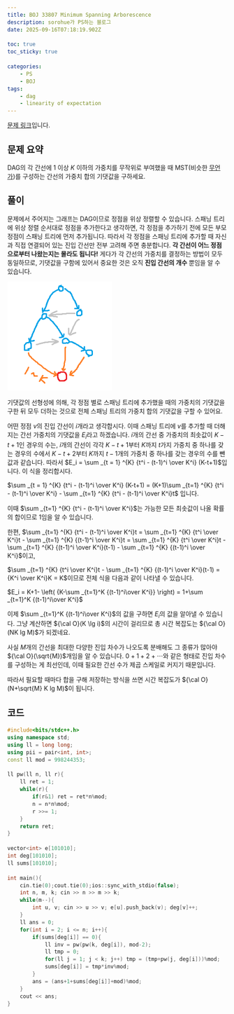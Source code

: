 ```yaml
---
title: BOJ 33807 Minimum Spanning Arborescence
description: sorohue가 PS하는 블로그
date: 2025-09-16T07:18:19.902Z

toc: true
toc_sticky: true

categories:
    - PS
    - BOJ
tags:
    - dag
    - linearity of expectation
---
```


[문제 링크](https://boj.kr/33807)입니다.

## 문제 요약

DAG의 각 간선에 $1$ 이상 $K$ 이하의 가중치를 무작위로 부여했을 때 MST(비슷한 [무언가](https://en.wikipedia.org/wiki/Arborescence_(graph_theory)))를  구성하는 간선의 가중치 합의 기댓값을 구하세요. 

## 풀이

문제에서 주어지는 그래프는 DAG이므로 정점을 위상 정렬할 수 있습니다. 스패닝 트리에 위상 정렬 순서대로 정점을 추가한다고 생각하면, 각 정점을 추가하기 전에 모든 부모 정점이 스패닝 트리에 먼저 추가됩니다. 따라서 각 정점을 스패닝 트리에 추가할 때 자신과 직접 연결되어 있는 진입 간선만 전부 고려해 주면 충분합니다. **각 간선이 어느 정점으로부터 나왔는지는 몰라도 됩니다!** 게다가 각 간선의 가중치를 결정하는 방법이 모두 동일하므로, 기댓값을 구함에 있어서 중요한 것은 오직 **진입 간선의 개수** 뿐임을 알 수 있습니다.

![Only the indegree is important!](/assets/img/2025-09-16-boj-33807/dag.png)

기댓값의 선형성에 의해, 각 정점 별로 스패닝 트리에 추가했을 때의 가중치의 기댓값을 구한 뒤 모두 더하는 것으로 전체 스패닝 트리의 가중치 합의 기댓값을 구할 수 있어요.

어떤 정점 $v$의 진입 간선이 $i$개라고 생각합시다. 이때 스패닝 트리에 $v$를 추가할 때 더해지는 간선 가중치의 기댓값을 $E_i$라고 하겠습니다. $i$개의 간선 중 가중치의 최솟값이 $K-t+1$인 경우의 수는, $i$개의 간선이 각각 $K-t+1$부터 $K$까지 $t$가지 가중치 중 하나를 갖는 경우의 수에서 $K-t+2$부터 $K$까지 $t-1$개의 가중치 중 하나를 갖는 경우의 수를 뺀 값과 같습니다. 따라서 $E_i = \sum _{t = 1} ^{K} {t^i - (t-1)^i \over K^i} (K-t+1)$입니다. 이 식을 정리합시다.

$\sum _{t = 1} ^{K} {t^i - (t-1)^i \over K^i} (K-t+1) = (K+1)\sum _{t=1} ^{K} {t^i - (t-1)^i \over K^i} - \sum _{t=1} ^{K} {t^i - (t-1)^i \over K^i}t$ 입니다.

이때 $\sum _{t=1} ^{K} {t^i - (t-1)^i \over K^i}$는 가능한 모든 최솟값이 나올 확률의 합이므로 $1$임을 알 수 있습니다.

한편, $\sum _{t=1} ^{K} {t^i - (t-1)^i \over K^i}t = \sum _{t=1} ^{K} {t^i  \over K^i}t - \sum _{t=1} ^{K} {(t-1)^i  \over K^i}t = \sum _{t=1} ^{K} {t^i  \over K^i}t - \sum _{t=1} ^{K} {(t-1)^i  \over K^i}(t-1) - \sum _{t=1} ^{K} {(t-1)^i  \over K^i}$이고,

$\sum _{t=1} ^{K} {t^i  \over K^i}t - \sum _{t=1} ^{K} {(t-1)^i  \over K^i}(t-1) = {K^i \over K^i}K = K$이므로 전체 식을 다음과 같이 나타낼 수 있습니다.

$E_i = K+1- \left( {K-\sum _{t=1}^K {(t-1)^i\over K^i}} \right) = 1+\sum _{t=1}^K {(t-1)^i\over K^i}$

이제 $\sum _{t=1}^K {(t-1)^i\over K^i}$의 값을 구하면 $E_i$의 값을 알아낼 수 있습니다. 그냥 계산하면 ${\cal O}(K \lg i)$의 시간이 걸리므로 총 시간 복잡도는 ${\cal O}(NK lg M)$가 되겠네요.

사실 $M$개의 간선을 최대한 다양한 진입 차수가 나오도록 분배해도 그 종류가 많아야 ${\cal O}(\sqrt{M})$개임을 알 수 있습니다. $0+1+2+\cdots$와 같은 형태로 진입 차수를 구성하는 게 최선인데, 이때 필요한 간선 수가 제곱 스케일로 커지기 때문입니다.

따라서 필요할 때마다 합을 구해 저장하는 방식을 쓰면 시간 복잡도가 ${\cal O}(N+\sqrt{M} K lg M)$이 됩니다.

## 코드

```cpp
#include<bits/stdc++.h>
using namespace std;
using ll = long long;
using pii = pair<int, int>;
const ll mod = 998244353;

ll pw(ll n, ll r){
    ll ret = 1;
    while(r){
        if(r&1) ret = ret*n%mod;
        n = n*n%mod;
        r >>= 1;
    }
    return ret;
}

vector<int> e[101010];
int deg[101010];
ll sums[101010];

int main(){
    cin.tie(0);cout.tie(0);ios::sync_with_stdio(false);
    int n, m, k; cin >> n >> m >> k;
    while(m--){
        int u, v; cin >> u >> v; e[u].push_back(v); deg[v]++;
    }
    ll ans = 0;
    for(int i = 2; i <= n; i++){
        if(sums[deg[i]] == 0){
            ll inv = pw(pw(k, deg[i]), mod-2);
            ll tmp = 0;
            for(ll j = 1; j < k; j++) tmp = (tmp+pw(j, deg[i]))%mod;
            sums[deg[i]] = tmp*inv%mod;
        }
        ans = (ans+1+sums[deg[i]]+mod)%mod;
    }
    cout << ans;
}
```

